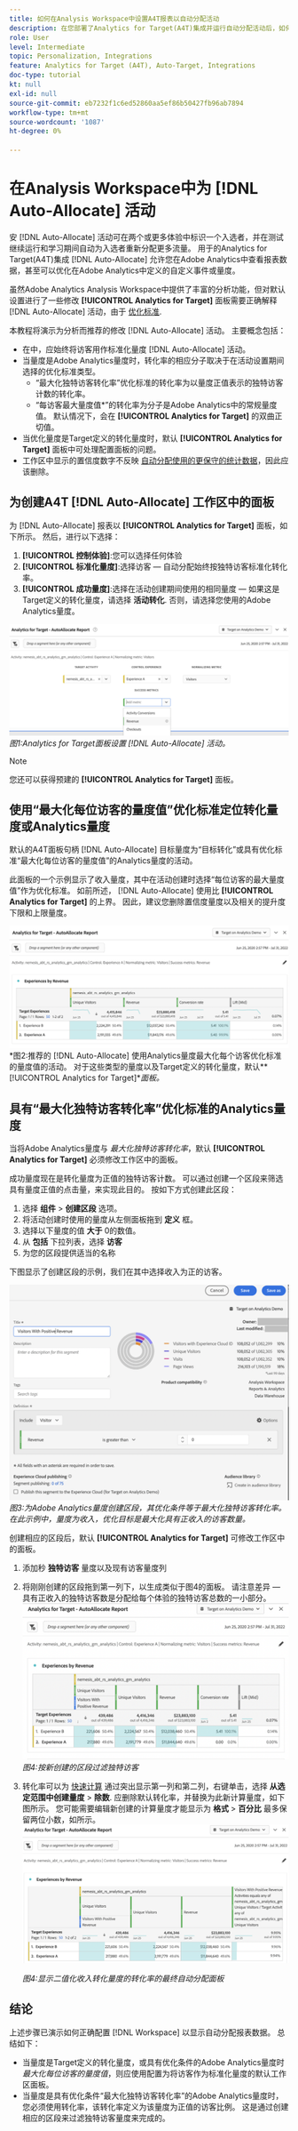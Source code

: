 ```yaml
---
title: 如何在Analysis Workspace中设置A4T报表以自动分配活动
description: 在您部署了Analytics for Target(A4T)集成并运行自动分配活动后，如何确保正确解释结果？ 请按照以下步骤在Analysis Workspace中配置A4T报表，以在运行自动分配活动时获得预期结果。
role: User
level: Intermediate
topic: Personalization, Integrations
feature: Analytics for Target (A4T), Auto-Target, Integrations
doc-type: tutorial
kt: null
exl-id: null
source-git-commit: eb7232f1c6ed52860aa5ef86b50427fb96ab7894
workflow-type: tm+mt
source-wordcount: '1087'
ht-degree: 0%

---
```


# 在Analysis Workspace中为 [!DNL Auto-Allocate] 活动

安 [!DNL Auto-Allocate] 活动可在两个或更多体验中标识一个入选者，并在测试继续运行和学习期间自动为入选者重新分配更多流量。 用于的Analytics for Target(A4T)集成 [!DNL Auto-Allocate] 允许您在Adobe Analytics中查看报表数据，甚至可以优化在Adobe Analytics中定义的自定义事件或量度。

虽然Adobe Analytics Analysis Workspace中提供了丰富的分析功能，但对默认设置进行了一些修改 **[!UICONTROL Analytics for Target]** 面板需要正确解释 [!DNL Auto-Allocate] 活动，由于 [优化标准](https://experienceleague.adobe.com/docs/target/using/integrate/a4t/a4t-at-aa.html?lang=en#supported).

本教程将演示为分析而推荐的修改 [!DNL Auto-Allocate] 活动。 主要概念包括：

* 在中，应始终将访客用作标准化量度 [!DNL Auto-Allocate] 活动。
* 当量度是Adobe Analytics量度时，转化率的相应分子取决于在活动设置期间选择的优化标准类型。
   * “最大化独特访客转化率”优化标准的转化率为以量度正值表示的独特访客计数的转化率。
   * “每访客最大量度值*”的转化率为分子是Adobe Analytics中的常规量度值。 默认情况下，会在 **[!UICONTROL Analytics for Target]** 的双曲正切值。
* 当优化量度是Target定义的转化量度时，默认 **[!UICONTROL Analytics for Target]** 面板中可处理配置面板的问题。
* 工作区中显示的置信度数字不反映 [自动分配使用的更保守的统计数据](https://experienceleague.adobe.com/docs/target/using/activities/auto-allocate/automated-traffic-allocation.html?lang=en#section_98388996F0584E15BF3A99C57EEB7629)，因此应该删除。


## 为创建A4T [!DNL Auto-Allocate] 工作区中的面板

为 [!DNL Auto-Allocate] 报表以 **[!UICONTROL Analytics for Target]** 面板，如下所示。 然后，进行以下选择：

1. **[!UICONTROL 控制体验]**:您可以选择任何体验
2. **[!UICONTROL 标准化量度]**:选择访客 — 自动分配始终按独特访客标准化转化率。
3. **[!UICONTROL 成功量度]**:选择在活动创建期间使用的相同量度 — 如果这是Target定义的转化量度，请选择 **活动转化**. 否则，请选择您使用的Adobe Analytics量度。

![AAFigure1.png](assets/AAFigure1.png)
*图1:Analytics for Target面板设置 [!DNL Auto-Allocate] 活动。*

>[!NOTE]
>
> 您还可以获得预建的 **[!UICONTROL Analytics for Target]** 面板。

## 使用“最大化每位访客的量度值”优化标准定位转化量度或Analytics量度

默认的A4T面板句柄 [!DNL Auto-Allocate] 目标量度为“目标转化”或具有优化标准“最大化每位访客的量度值”的Analytics量度的活动。

此面板的一个示例显示了收入量度，其中在活动创建时选择“每位访客的最大量度值”作为优化标准。 如前所述， [!DNL Auto-Allocate] 使用比 **[!UICONTROL Analytics for Target]** 的上界。 因此，建议您删除置信度量度以及相关的提升度下限和上限量度。

![图2.png](assets/AAFigure2.png)
*图2:推荐的 [!DNL Auto-Allocate] 使用Analytics量度最大化每个访客优化标准的量度值的活动。 对于这些类型的量度以及Target定义的转化量度，默认&#x200B;**[!UICONTROL Analytics for Target]**面板。*


## 具有“最大化独特访客转化率”优化标准的Analytics量度

当将Adobe Analytics量度与 *最大化独特访客转化率*，默认 **[!UICONTROL Analytics for Target]** 必须修改工作区中的面板。

成功量度现在是转化量度为正值的独特访客计数。 可以通过创建一个区段来筛选具有量度正值的点击量，来实现此目的。 按如下方式创建此区段：

1. 选择 **组件** > **创建区段** 选项。
1. 将活动创建时使用的量度从左侧面板拖到 **定义** 框。
1. 选择以下量度的值 **大于** 0的数值。
1. 从 **包括** 下拉列表，选择 **访客**
1. 为您的区段提供适当的名称

下图显示了创建区段的示例，我们在其中选择收入为正的访客。

![图3.png](assets/AAFigure3.png)
*图3:为Adobe Analytics量度创建区段，其优化条件等于最大化独特访客转化率。 在此示例中，量度为收入，优化目标是最大化具有正收入的访客数量。*

创建相应的区段后，默认  **[!UICONTROL Analytics for Target]** 可修改工作区中的面板。

1. 添加秒 **独特访客** 量度以及现有访客量度列
2. 将刚刚创建的区段拖到第一列下，以生成类似于图4的面板。 请注意差异 — 具有正收入的独特访客数是分配给每个体验的独特访客总数的一小部分。
   ![图4.png](assets/AAFigure4.png)
   *图4:按新创建的区段过滤独特访客*
3. 转化率可以为 [快速计算](https://experienceleague.adobe.com/docs/analytics-learn/tutorials/components/calculated-metrics/quick-calculated-metrics-in-analysis-workspace.html?lang=en) 通过突出显示第一列和第二列，右键单击，选择 **从选定范围中创建量度** > **除数**. 应删除默认转化率，并替换为此新计算量度，如下图所示。 您可能需要编辑新创建的计算量度才能显示为 **格式** > **百分比** 最多保留两位小数，如所示。
   ![图4.png](assets/AAFigure5.png)

   *图4:显示二值化收入转化量度的转化率的最终自动分配面板*


## 结论

上述步骤已演示如何正确配置 [!DNL Workspace] 以显示自动分配报表数据。 总结如下：

* 当量度是Target定义的转化量度，或具有优化条件的Adobe Analytics量度时 *最大化每位访客的量度值*，则应使用配置为将访客作为标准化量度的默认工作区面板。
* 当量度是具有优化条件“最大化独特访客转化率”的Adobe Analytics量度时，您必须使用转化率，该转化率定义为该量度为正值的访客比例。 这是通过创建相应的区段来过滤独特访客量度来完成的。
